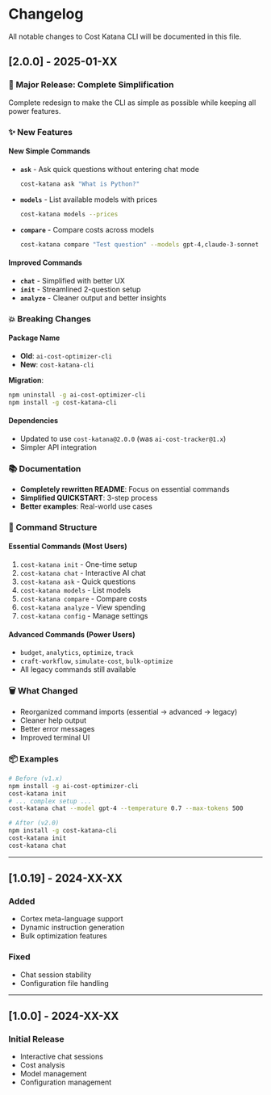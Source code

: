 # Changelog

All notable changes to Cost Katana CLI will be documented in this file.

## [2.0.0] - 2025-01-XX

### 🚀 Major Release: Complete Simplification

Complete redesign to make the CLI as simple as possible while keeping all power features.

### ✨ New Features

#### New Simple Commands
- **`ask`** - Ask quick questions without entering chat mode
  ```bash
  cost-katana ask "What is Python?"
  ```

- **`models`** - List available models with prices
  ```bash
  cost-katana models --prices
  ```

- **`compare`** - Compare costs across models
  ```bash
  cost-katana compare "Test question" --models gpt-4,claude-3-sonnet
  ```

#### Improved Commands
- **`chat`** - Simplified with better UX
- **`init`** - Streamlined 2-question setup
- **`analyze`** - Cleaner output and better insights

### 💥 Breaking Changes

#### Package Name
- **Old**: `ai-cost-optimizer-cli`
- **New**: `cost-katana-cli`

**Migration**:
```bash
npm uninstall -g ai-cost-optimizer-cli
npm install -g cost-katana-cli
```

#### Dependencies
- Updated to use `cost-katana@2.0.0` (was `ai-cost-tracker@1.x`)
- Simpler API integration

### 📚 Documentation

- **Completely rewritten README**: Focus on essential commands
- **Simplified QUICKSTART**: 3-step process
- **Better examples**: Real-world use cases

### 🎯 Command Structure

#### Essential Commands (Most Users)
1. `cost-katana init` - One-time setup
2. `cost-katana chat` - Interactive AI chat
3. `cost-katana ask` - Quick questions
4. `cost-katana models` - List models
5. `cost-katana compare` - Compare costs
6. `cost-katana analyze` - View spending
7. `cost-katana config` - Manage settings

#### Advanced Commands (Power Users)
- `budget`, `analytics`, `optimize`, `track`
- `craft-workflow`, `simulate-cost`, `bulk-optimize`
- All legacy commands still available

### 🗑️ What Changed

- Reorganized command imports (essential → advanced → legacy)
- Cleaner help output
- Better error messages
- Improved terminal UI

### 📦 Examples

```bash
# Before (v1.x)
npm install -g ai-cost-optimizer-cli
cost-katana init
# ... complex setup ...
cost-katana chat --model gpt-4 --temperature 0.7 --max-tokens 500

# After (v2.0)
npm install -g cost-katana-cli
cost-katana init
cost-katana chat
```

---

## [1.0.19] - 2024-XX-XX

### Added
- Cortex meta-language support
- Dynamic instruction generation
- Bulk optimization features

### Fixed
- Chat session stability
- Configuration file handling

---

## [1.0.0] - 2024-XX-XX

### Initial Release
- Interactive chat sessions
- Cost analysis
- Model management
- Configuration management
